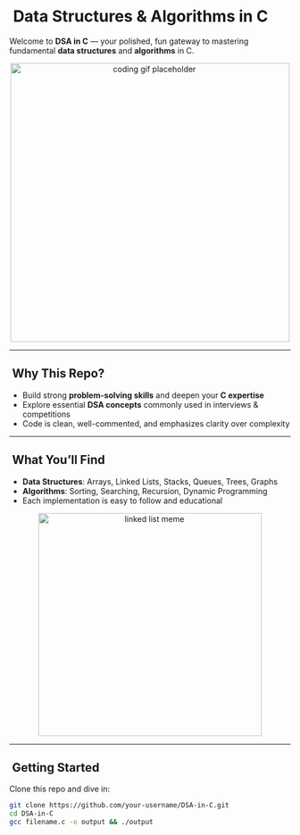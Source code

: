 # ​ Data Structures & Algorithms in C  

Welcome to **DSA in C** — your polished, fun gateway to mastering fundamental **data structures** and **algorithms** in C.

<p align="center">
  <img src="https://media.giphy.com/media/3oEjI6SIIHBdRxXI40/giphy.gif" width="500" alt="coding gif placeholder">
</p>

---

## ​ Why This Repo?  
- Build strong **problem-solving skills** and deepen your **C expertise**  
- Explore essential **DSA concepts** commonly used in interviews & competitions  
- Code is clean, well-commented, and emphasizes clarity over complexity  

---

## ​ What You’ll Find  
- **Data Structures**: Arrays, Linked Lists, Stacks, Queues, Trees, Graphs  
- **Algorithms**: Sorting, Searching, Recursion, Dynamic Programming  
- Each implementation is easy to follow and educational  

<p align="center">
  <img src="https://i.imgur.com/yourLinkedListMeme.jpg" width="400" alt="linked list meme">
</p>

---

## ​ Getting Started  
Clone this repo and dive in:
```bash
git clone https://github.com/your-username/DSA-in-C.git
cd DSA-in-C
gcc filename.c -o output && ./output
